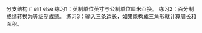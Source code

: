 <!--
 * @Author: kingqaquuu
 * @Date: 2024-03-14 01:09:45
 * @FilePath: \myCode\python-learn\day01-15\day03\readme.md
-->
分支结构
if elif else
练习1：英制单位英寸与公制单位厘米互换。
练习2：百分制成绩转换为等级制成绩。
练习3：输入三条边长，如果能构成三角形就计算周长和面积。